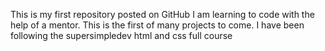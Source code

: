 This is my first repository posted on GitHub
I am learning to code with the help of a mentor.
This is the first of many projects to come.
I have been following the supersimpledev html and css full course
